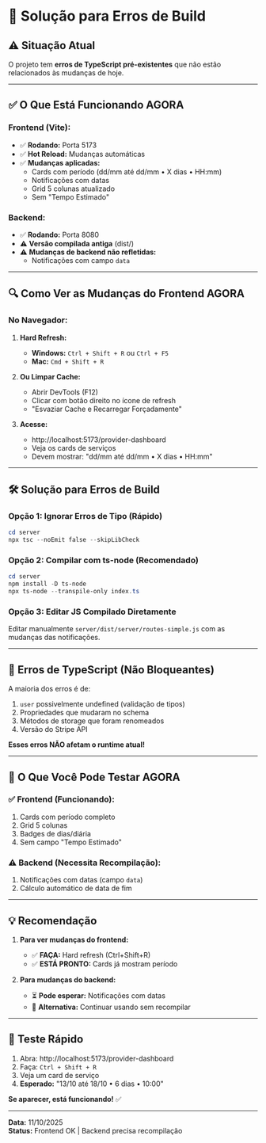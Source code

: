 # 🔧 Solução para Erros de Build

## ⚠️ Situação Atual

O projeto tem **erros de TypeScript pré-existentes** que não estão relacionados às mudanças de hoje.

---

## ✅ O Que Está Funcionando AGORA

### Frontend (Vite):
- ✅ **Rodando:** Porta 5173
- ✅ **Hot Reload:** Mudanças automáticas
- ✅ **Mudanças aplicadas:**
  - Cards com período (dd/mm até dd/mm • X dias • HH:mm)
  - Notificações com datas
  - Grid 5 colunas atualizado
  - Sem "Tempo Estimado"

### Backend:
- ✅ **Rodando:** Porta 8080
- ⚠️ **Versão compilada antiga** (dist/)
- ⚠️ **Mudanças de backend não refletidas:**
  - Notificações com campo `data`

---

## 🔍 Como Ver as Mudanças do Frontend AGORA

### No Navegador:

1. **Hard Refresh:**
   - **Windows:** `Ctrl + Shift + R` ou `Ctrl + F5`
   - **Mac:** `Cmd + Shift + R`

2. **Ou Limpar Cache:**
   - Abrir DevTools (F12)
   - Clicar com botão direito no ícone de refresh
   - "Esvaziar Cache e Recarregar Forçadamente"

3. **Acesse:**
   - http://localhost:5173/provider-dashboard
   - Veja os cards de serviços
   - Devem mostrar: "dd/mm até dd/mm • X dias • HH:mm"

---

## 🛠️ Solução para Erros de Build

### Opção 1: Ignorar Erros de Tipo (Rápido)

```powershell
cd server
npx tsc --noEmit false --skipLibCheck
```

### Opção 2: Compilar com ts-node (Recomendado)

```powershell
cd server
npm install -D ts-node
npx ts-node --transpile-only index.ts
```

### Opção 3: Editar JS Compilado Diretamente

Editar manualmente `server/dist/server/routes-simple.js` com as mudanças das notificações.

---

## 📝 Erros de TypeScript (Não Bloqueantes)

A maioria dos erros é de:
1. `user` possivelmente undefined (validação de tipos)
2. Propriedades que mudaram no schema
3. Métodos de storage que foram renomeados
4. Versão do Stripe API

**Esses erros NÃO afetam o runtime atual!**

---

## 🎯 O Que Você Pode Testar AGORA

### ✅ Frontend (Funcionando):
1. Cards com período completo
2. Grid 5 colunas
3. Badges de dias/diária
4. Sem campo "Tempo Estimado"

### ⚠️ Backend (Necessita Recompilação):
1. Notificações com datas (campo `data`)
2. Cálculo automático de data de fim

---

## 💡 Recomendação

1. **Para ver mudanças do frontend:**
   - ✅ **FAÇA:** Hard refresh (Ctrl+Shift+R)
   - ✅ **ESTÁ PRONTO:** Cards já mostram período

2. **Para mudanças do backend:**
   - ⏳ **Pode esperar:** Notificações com datas
   - 🔄 **Alternativa:** Continuar usando sem recompilar

---

## 🚀 Teste Rápido

1. Abra: http://localhost:5173/provider-dashboard
2. Faça: `Ctrl + Shift + R`
3. Veja um card de serviço
4. **Esperado:** "13/10 até 18/10 • 6 dias • 10:00"

**Se aparecer, está funcionando!** ✅

---

**Data:** 11/10/2025  
**Status:** Frontend OK | Backend precisa recompilação

